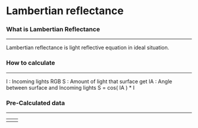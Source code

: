 # Lambertian reflectance
### What is Lambertian Reflectance
---
 Lambertian reflectance is light reflective equation in ideal situation.
### How to calculate
---
I : Incoming lights RGB
S : Amount of light that surface get
IA : Angle between surface and Incoming lights
S = cos( IA ) * I
### Pre-Calculated data
---

|     |     |
| --- | --- |
|     |     |


